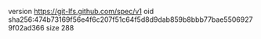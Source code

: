 version https://git-lfs.github.com/spec/v1
oid sha256:474b73169f56e4f6c207f51c64f5d8d9dab859b8bbb77bae55069279f02ad366
size 288
